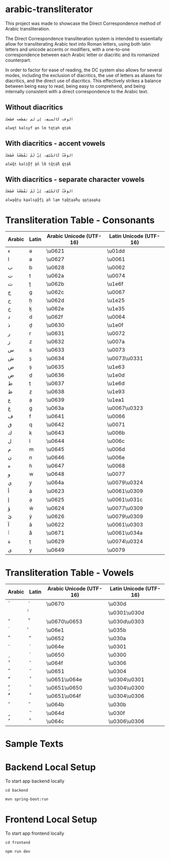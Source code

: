 # arabic-transliterator

This project was made to showcase the Direct Correspondence method of Arabic transliteration.

The Direct Correspondence transliteration system is intended to essentially allow for transliterating Arabic text into Roman letters, using both latin letters and unicode accents or modifiers, with a one-to-one correspondence between each Arabic letter or diacritic and its romanized counterpart.

In order to factor for ease of reading, the DC system also allows for several modes, including the exclusion of diacritics, the use of letters as aliases for diacritics, and the direct use of diacritics. This effectively strikes a balance between being easy to read, being easy to comprehend, and being internally consistent with a direct correspondence to the Arabic text.

## Without diacritics
```
الوقت كالسيف، إن لم تقطعه قطعك
```
```
alwqt kalsy̤f a̜n lm tqṭạh qṭạk
```

## With diacritics - accent vowels

```
الوَقْتُ كَالسَّيْفِ، إِنْ لَمْ تَقْطَعْهُ قَطَعَكَ
```

```
alẃq̊t̆ ḱalś̄ẙ̤f̀ à̜n̊ ĺm̊ t́q̊ṭ́ạ̊h̆ q́ṭ́ạ́ḱ
```

## With diacritics - separate character vowels

```
الوَقْتُ كَالسَّيْفِ، إِنْ لَمْ تَقْطَعْهُ قَطَعَكَ
```

```
alwa̱q̊tu̱ ka̱alsa̱ẙ̤fi̱ a̜n̊ la̱m ta̱q̊ṭa̱ạ̊hu̱ qa̱ṭa̱ạa̱ka̱
```


# Transliteration Table - Consonants

| Arabic | Latin | Arabic Unicode (UTF-16) | Latin Unicode (UTF-16) |
|--------|-------|--------------------------|-------------------------|
| ء      | ǝ     | \u0621                  | \u01dd                 |
| ا      | a     | \u0627                  | \u0061                 |
| ب      | b     | \u0628                  | \u0062                 |
| ت      | t     | \u062a                  | \u0074                 |
| ث      | ṯ     | \u062b                  | \u1e6f                 |
| ج      | g     | \u062c                  | \u0067                 |
| ح      | ḥ     | \u062d                  | \u1e25                 |
| خ      | ḵ     | \u062e                  | \u1e35                 |
| د      | d     | \u062f                  | \u0064                 |
| ذ      | ḏ     | \u0630                  | \u1e0f                 |
| ر      | r     | \u0631                  | \u0072                 |
| ز      | z     | \u0632                  | \u007a                 |
| س      | s     | \u0633                  | \u0073                 |
| ش      | s̱    | \u0634                  | \u0073\u0331           |
| ص      | ṣ     | \u0635                  | \u1e63                 |
| ض      | ḍ     | \u0636                  | \u1e0d                 |
| ط      | ṭ     | \u0637                  | \u1e6d                 |
| ظ      | ẓ     | \u0638                  | \u1e93                 |
| ع      | ạ     | \u0639                  | \u1ea1                 |
| غ      | g̣    | \u063a                  | \u0067\u0323           |
| ف      | f     | \u0641                  | \u0066                 |
| ق      | q     | \u0642                  | \u0071                 |
| ك      | k     | \u0643                  | \u006b                 |
| ل      | l     | \u0644                  | \u006c                 |
| م      | m     | \u0645                  | \u006d                 |
| ن      | n     | \u0646                  | \u006e                 |
| ه      | h     | \u0647                  | \u0068                 |
| و      | w     | \u0648                  | \u0077                 |
| ي      | y̤    | \u064a                  | \u0079\u0324           |
| أ      | ả    | \u0623                  | \u0061\u0309           |
| إ      | a̜    | \u0625                  | \u0061\u031c           |
| ؤ      | w̉    | \u0624                  | \u0077\u0309           |
| ئ      | ỷ    | \u0626                  | \u0079\u0309           |
| آ      | ã    | \u0622                  | \u0061\u0303           |
| ٱ      | a͊    | \u0671                  | \u0061\u034a           |
| ة      | t̤    | \u0629                  | \u0074\u0324           |
| ى      | y     | \u0649                  | \u0079                 |

# Transliteration Table - Vowels

| Arabic | Latin | Arabic Unicode (UTF-16) | Latin Unicode (UTF-16) |
|--------|-------|--------------------------|-------------------------|
| ٰ      | ̍     | \u0670                  | \u030d                 |
|        | ́̍    |                          | \u0301\u030d           |
| ٰٓ     | ̍̃    | \u0670\u0653            | \u030d\u0303           |
| ۡ      | ͛     | \u06e1                  | \u035b                 |
| ْ      | ̊     | \u0652                  | \u030a                 |
| َ      | ́     | \u064e                  | \u0301                 |
| ِ      | ̀     | \u0650                  | \u0300                 |
| ُ      | ̆     | \u064f                  | \u0306                 |
| ّ      | ̄     | \u0651                  | \u0304                 |
| َّ     | ̄́    | \u0651\u064e            | \u0304\u0301           |
| ِّ     | ̄̀    | \u0651\u0650            | \u0304\u0300           |
| ُّ     | ̄̆    | \u0651\u064f            | \u0304\u0306           |
| ً      | ̋     | \u064b                  | \u030b                 |
| ٍ      | ̏     | \u064d                  | \u030f                 |
| ٌ      | ̆̆    | \u064c                  | \u0306\u0306           |

# Sample Texts


# Backend Local Setup

To start app backend locally

`cd backend`

`mvn spring-boot:run`

# Frontend Local Setup

To start app frontend locally

`cd frontend`

`npm run dev`


